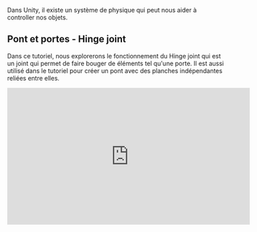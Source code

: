 Dans Unity, il existe un système de physique qui peut nous aider à controller nos objets.   



## Pont et portes - Hinge joint

Dans ce tutoriel, nous explorerons le fonctionnement du Hinge joint qui est un joint qui permet de faire bouger de éléments tel qu'une porte. Il est aussi utilisé dans le tutoriel pour créer un pont avec des planches indépendantes reliées entre elles.   

<iframe width="560" height="315" src="https://www.youtube.com/embed/P0reCAMHNrY?si=yvQCysuL_zEggysf" title="YouTube video player" frameborder="0" allow="accelerometer; autoplay; clipboard-write; encrypted-media; gyroscope; picture-in-picture; web-share" referrerpolicy="strict-origin-when-cross-origin" allowfullscreen></iframe>
